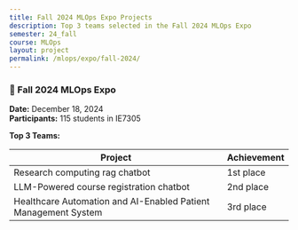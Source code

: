 ```yaml
---
title: Fall 2024 MLOps Expo Projects
description: Top 3 teams selected in the Fall 2024 MLOps Expo
semester: 24_fall
course: MLOps
layout: project
permalink: /mlops/expo/fall-2024/
---
```



### 📅 Fall 2024 MLOps Expo  
**Date:** December 18, 2024  
**Participants:** 115 students in IE7305

**Top 3 Teams:**

| Project                                           | Achievement         |
|--------------------------------------------------|--------------|
| Research computing rag chatbot              | 1st place   |
| LLM-Powered course registration chatbot         | 2nd place    |
| Healthcare Automation and AI-Enabled Patient Management System                 | 3rd place  |
